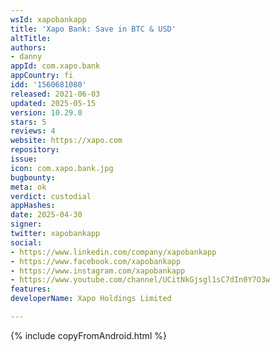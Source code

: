 ```yaml
---
wsId: xapobankapp
title: 'Xapo Bank: Save in BTC & USD'
altTitle: 
authors:
- danny
appId: com.xapo.bank
appCountry: fi
idd: '1560681080'
released: 2021-06-03
updated: 2025-05-15
version: 10.29.0
stars: 5
reviews: 4
website: https://xapo.com
repository: 
issue: 
icon: com.xapo.bank.jpg
bugbounty: 
meta: ok
verdict: custodial
appHashes: 
date: 2025-04-30
signer: 
twitter: xapobankapp
social:
- https://www.linkedin.com/company/xapobankapp
- https://www.facebook.com/xapobankapp
- https://www.instagram.com/xapobankapp
- https://www.youtube.com/channel/UCitNkGjsgl1sC7dIn0Y7O3w
features: 
developerName: Xapo Holdings Limited

---
```


{% include copyFromAndroid.html %}
